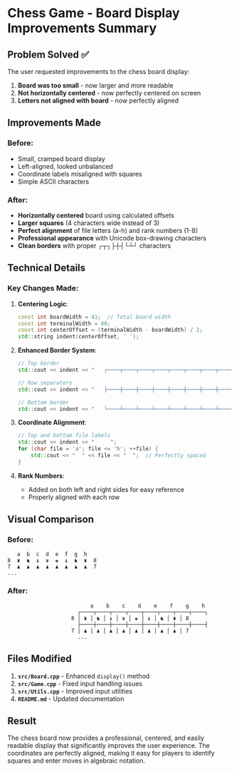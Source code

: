# Chess Game - Board Display Improvements Summary

## Problem Solved ✅

The user requested improvements to the chess board display:
1. **Board was too small** - now larger and more readable
2. **Not horizontally centered** - now perfectly centered on screen
3. **Letters not aligned with board** - now perfectly aligned

## Improvements Made

### Before:
- Small, cramped board display
- Left-aligned, looked unbalanced
- Coordinate labels misaligned with squares
- Simple ASCII characters

### After:
- **Horizontally centered** board using calculated offsets
- **Larger squares** (4 characters wide instead of 3)
- **Perfect alignment** of file letters (a-h) and rank numbers (1-8)
- **Professional appearance** with Unicode box-drawing characters
- **Clean borders** with proper ┌┬┐├┼┤└┴┘ characters

## Technical Details

### Key Changes Made:

1. **Centering Logic**:
   ```cpp
   const int boardWidth = 41;  // Total board width
   const int terminalWidth = 80;
   const int centerOffset = (terminalWidth - boardWidth) / 2;
   std::string indent(centerOffset, ' ');
   ```

2. **Enhanced Border System**:
   ```cpp
   // Top border
   std::cout << indent << "   ┌────┬────┬────┬────┬────┬────┬────┬────┐\n";
   
   // Row separators  
   std::cout << indent << "   ├────┼────┼────┼────┼────┼────┼────┼────┤\n";
   
   // Bottom border
   std::cout << indent << "   └────┴────┴────┴────┴────┴────┴────┴────┘\n";
   ```

3. **Coordinate Alignment**:
   ```cpp
   // Top and bottom file labels
   std::cout << indent << "     ";
   for (char file = 'a'; file <= 'h'; ++file) {
       std::cout << "  " << file << "  ";  // Perfectly spaced
   }
   ```

4. **Rank Numbers**:
   - Added on both left and right sides for easy reference
   - Properly aligned with each row

## Visual Comparison

### Before:
```
   a  b  c  d  e  f  g  h
8  ♜  ♞  ♝  ♛  ♚  ♝  ♞  ♜  8
7  ♟  ♟  ♟  ♟  ♟  ♟  ♟  ♟  7
...
```

### After:
```
                          a    b    c    d    e    f    g    h  
                      ┌────┬────┬────┬────┬────┬────┬────┬────┐
                    8 │ ♜ │ ♞ │ ♝ │ ♛ │ ♚ │ ♝ │ ♞ │ ♜ │ 8
                      ├────┼────┼────┼────┼────┼────┼────┼────┤
                    7 │ ♟ │ ♟ │ ♟ │ ♟ │ ♟ │ ♟ │ ♟ │ ♟ │ 7
                      ...
```

## Files Modified

1. **`src/Board.cpp`** - Enhanced `display()` method
2. **`src/Game.cpp`** - Fixed input handling issues  
3. **`src/Utils.cpp`** - Improved input utilities
4. **`README.md`** - Updated documentation

## Result

The chess board now provides a professional, centered, and easily readable display that significantly improves the user experience. The coordinates are perfectly aligned, making it easy for players to identify squares and enter moves in algebraic notation.
